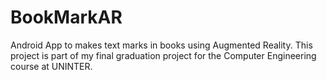# BookMarkAR
 Android App to makes text marks in books using Augmented Reality.
 This project is part of my final graduation project for the Computer Engineering course at UNINTER.
